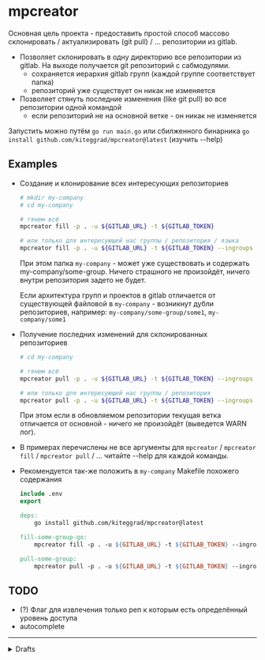 # mpcreator

Основная цель проекта - предоставить простой способ массово склонировать / актуализировать (git pull) / ... репозитории из gitlab.

- Позволяет склонировать в одну директорию все репозитории из gitlab. На выходе получается git репозиторий с сабмодулями.
  - сохраняется иерархия gitlab групп (каждой группе соответствует папка)
  - репозиторий уже существует он никак не изменяется
- Позволяет стянуть последние изменения (like git pull) во все репозитории одной командой
  - если репозиторий не на основной ветке - он никак не изменяется

Запустить можно путём `go run main.go` или сбилженного бинарника `go install github.com/kiteggrad/mpcreator@latest` (изучить --help)

## Examples
- Создание и клонирование всех интересующих репозиториев
  
  ```bash
  # mkdir my-company
  # cd my-company

  # тянем всё
  mpcreator fill -p . -u ${GITLAB_URL} -t ${GITLAB_TOKEN}

  # или только для интересующей нас группы / репозитория / языка
  mpcreator fill -p . -u ${GITLAB_URL} -t ${GITLAB_TOKEN} --ingroups "some-group" --inprojects "some1,some2" --inlang "Go"
  ```
  При этом папка `my-company` - может уже существовать и содержать my-company/some-group. Ничего страшного не произойдёт, ничего внутри репозитория задето не будет. 
  
  Если архитектура групп и проектов в gitlab отличается от существующей файловой в `my-company` - возникнут дубли репозиториев, например: `my-company/some-group/some1`, `my-company/some1`

- Получение последних изменений для склонированных репозиториев
  
  ```bash
  # cd my-company

  # тянем всё
  mpcreator pull -p . -u ${GITLAB_URL} -t ${GITLAB_TOKEN} --ingroups "some-group"

  # или только для интересующей нас группы / репозитория
  mpcreator pull -p . -u ${GITLAB_URL} -t ${GITLAB_TOKEN} --ingroups "some-group" --inprojects "some1,some2"
  ```
  При этом если в обновляемом репозитории текущая ветка отличается от основной - ничего не произойдёт (выведется WARN лог).

- В примерах перечислены не все аргументы для `mpcreator` / `mpcreator fill` / `mpcreator pull` / ... читайте --help для каждой команды.

- Рекомендуется так-же положить в `my-company` Makefile похожего содержания
    ```Makefile
    include .env
    export

    deps:
        go install github.com/kiteggrad/mpcreator@latest

    fill-some-group-go:
        mpcreator fill -p . -u ${GITLAB_URL} -t ${GITLAB_TOKEN} --ingroups "some-group" --inlang "Go"

    pull-some-group:
        mpcreator pull -p . -u ${GITLAB_URL} -t ${GITLAB_TOKEN} --ingroups "some-group"
    ```

## TODO
- (?) Флаг для извлечения только реп к которым есть определённый уровень доступа
- autocomplete

---
<details>
    <summary>Drafts</summary>
На написанное ниже можно не обращать внимание, просто черновики

Рекомендуется к прочтению https://git-scm.com/book/ru/v2/Инструменты-Git-Подмодули

Команды для обновления сабмодулей:
- вливает отслеживаемую ветку (по умолчанию master), даже если сейчас не на ней.
`git submodule update --init --recursive --remote --merge`
- подтягивает изменения только если сабмодуль на отслеживаемой ветке, не валится если произошла ошибка в одном из сабмодулей.
`git submodule foreach "git pull origin --recurse-submodules --ff-only || true"`
</details>
